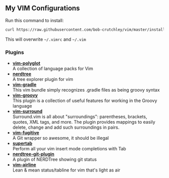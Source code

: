 ## My VIM Configurations
Run this command to install:
```bash
curl https://raw.githubusercontent.com/bob-crutchley/vim/master/install | bash
```
This will overwrite `~/.vimrc` and `~/.vim`

### Plugins
- **[vim-polyglot](https://github.com/sheerun/vim-polyglot)**  
	A collection of language packs for Vim
- **[nerdtree](https://github.com/scrooloose/nerdtree)**  
	A tree explorer plugin for vim
- **[vim-gradle](https://github.com/tfnico/vim-gradle)**  
	This vim bundle simply recognizes .gradle files as being groovy syntax
- **[vim-groovy](https://github.com/thecodesmith/vim-groovy)**  
	This plugin is a collection of useful features for working in the Groovy language
- **[vim-surround](https://github.com/tpope/vim-surround)**  
	Surround.vim is all about "surroundings": parentheses, brackets, quotes, XML tags, 
	and more. The plugin provides mappings to easily delete, change and add such surroundings in pairs.
- **[vim-fugitive](https://github.com/tpope/vim-fugitive)**  
	A Git wrapper so awesome, it should be illegal
- **[supertab](https://github.com/ervandew/supertab)**  
	Perform all your vim insert mode completions with Tab
- **[nerdtree-git-plugin](https://github.com/xuyuanp/nerdtree-git-plugin)**  
	A plugin of NERDTree showing git status
- **[vim-airline](https://github.com/vim-airline/vim-airline)**  
	Lean & mean status/tabline for vim that's light as air


